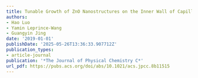 ```yaml
---
title: Tunable Growth of ZnO Nanostructures on the Inner Wall of Capillary Tubes
authors:
- Hao Luo
- Yamin Leprince-Wang
- Guangyin Jing
date: '2019-01-01'
publishDate: '2025-05-26T13:36:33.907712Z'
publication_types:
- article-journal
publication: '*The Journal of Physical Chemistry C*'
url_pdf: https://pubs.acs.org/doi/abs/10.1021/acs.jpcc.8b11515
---
```

